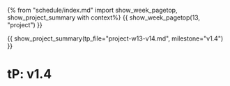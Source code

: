 {% from "schedule/index.md" import show_week_pagetop, show_project_summary with context%}
{{ show_week_pagetop(13, "project") }}

{{ show_project_summary(tp_file="project-w13-v14.md", milestone="v1.4") }}

# tP: v1.4

<include src="../../admin/project-w13-v14.md#body" />